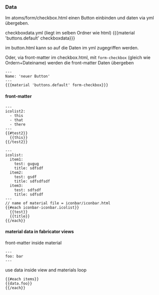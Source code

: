 ### Data
Im atoms/form/checkbox.html einen Button einbinden und daten via yml übergeben.

checkboxdata.yml (liegt im selben Ordner wie html)
{{{material 'buttons.default' checkboxdata}}}

im button.html kann so auf die Daten im yml zugegriffen werden.

Oder, via front-matter im checkbox.html, mit ```form-checkbox``` (gleich wie Ordern+Dateiname) werden die front-matter Daten übergeben

```
---
Name: 'neuer Button'
---
{{{material 'buttons.default' form-checkbox}}}
```


#### front-matter
```
---
icolist2:
  - this
  - that
  - there
---
{{#test2}}
  {{this}}
{{/test2}}

```

```
---
icolist:
  item1:
    test: gugug
    title: sdfsdf
  item2:
    test: gsdf
    title: sdfsdfsdf
  item3:
    test: sdfsdf
    title: sdfsdf
---
// name of material file = iconbar/iconbar.html
{{#each iconbar-iconbar.icolist}}
  {{test}}
  {{title}}
{{/each}}

```

#### material data in fabricator views
front-matter inside material

    ---
    foo: bar
    ---

use data inside view and materials loop

    {{#each items}}
    {{data.foo}}
    {{/each}}
